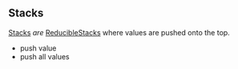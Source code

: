 ## Stacks

[Stacks](Stacks.md) _are_ [ReducibleStacks](ReducibleStacks.md) where values 
are pushed onto the top.
- push value
- push all values
